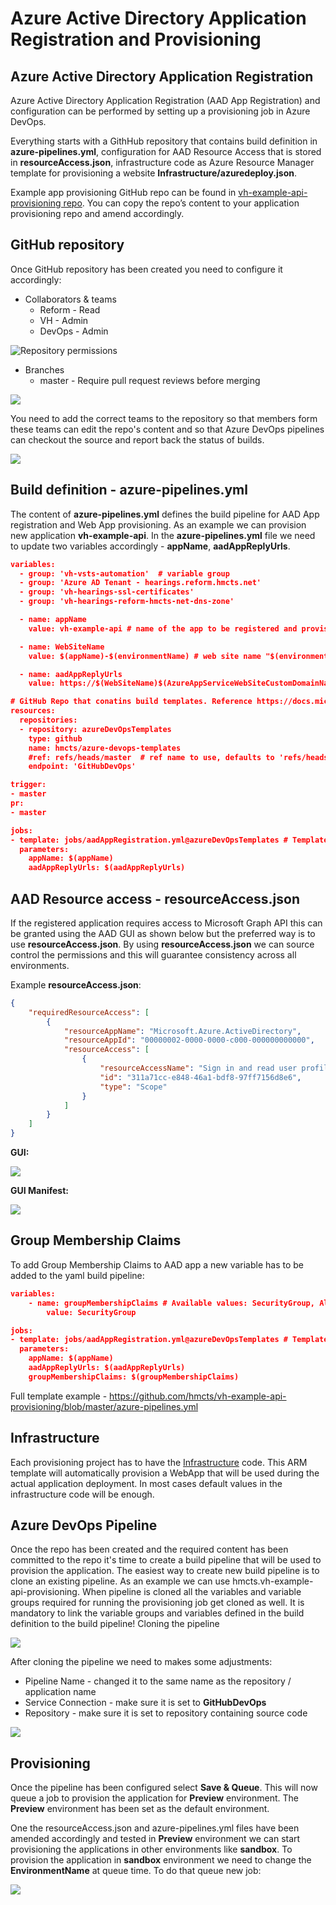 <link href="../images/style.css" rel="stylesheet"></link>

# Azure Active Directory Application Registration and Provisioning

## Azure Active Directory Application Registration

Azure Active Directory Application Registration (AAD App Registration) and configuration can be performed by setting up a provisioning job in Azure DevOps.

Everything starts with a GithHub repository that contains build definition in **azure-pipelines.yml**, configuration for AAD Resource Access that is stored in **resourceAccess.json**, infrastructure code as Azure Resource Manager template for provisioning a website **Infrastructure/azuredeploy.json**.

Example app provisioning GitHub repo can be found in [vh-example-api-provisioning repo](https://github.com/hmcts/vh-example-api-provisioning). You can copy the repo’s content to your application provisioning repo and amend accordingly.

## GitHub repository

Once GitHub repository has been created you need to configure it accordingly:

* Collaborators & teams
  * Reform - Read
  * VH - Admin
  * DevOps - Admin

![Repository permissions](../images/github_repo_permissions.png#thumbnail)

* Branches
  * master - Require pull request reviews before merging
  
![](../images/branch_policy.png#thumbnail)

You need to add the correct teams to the repository so that members form these teams can edit the repo's content and so that Azure DevOps pipelines can checkout the source and report back the status of builds.

![](../images/github_PR_reports.png#thumbnail)

## Build definition - azure-pipelines.yml

The content of **azure-pipelines.yml** defines the build pipeline for AAD App registration and Web App provisioning. As an example we can provision new application **vh-example-api**. In the **azure-pipelines.yml** file we need to update two variables accordingly - **appName**, **aadAppReplyUrls**.

```json
variables:
  - group: 'vh-vsts-automation'  # variable group
  - group: 'Azure AD Tenant - hearings.reform.hmcts.net'
  - group: 'vh-hearings-ssl-certificates'
  - group: 'vh-hearings-reform-hmcts-net-dns-zone'

  - name: appName 
    value: vh-example-api # name of the app to be registered and provisioned

  - name: WebSiteName
    value: $(appName)-$(environmentName) # web site name "$(environmentName)" is set during runtime from GUI. 

  - name: aadAppReplyUrls
    value: https://$(WebSiteName)$(AzureAppServiceWebSiteCustomDomainName)/ #CSV list of replay urls

# GitHub Repo that conatins build templates. Reference https://docs.microsoft.com/en-us/azure/devops/pipelines/process/templates?view=vsts#using-other-repositories
resources:
  repositories:
  - repository: azureDevOpsTemplates
    type: github
    name: hmcts/azure-devops-templates
    #ref: refs/heads/master  # ref name to use, defaults to 'refs/heads/master'
    endpoint: 'GitHubDevOps'

trigger:
- master
pr:
- master

jobs:
- template: jobs/aadAppRegistration.yml@azureDevOpsTemplates # Template reference
  parameters:
    appName: $(appName)
    aadAppReplyUrls: $(aadAppReplyUrls)

```

## AAD Resource access - resourceAccess.json

If the registered application requires access to Microsoft Graph API this can be granted using the AAD GUI as shown below but the preferred way is to use **resourceAccess.json**. By using **resourceAccess.json** we can source control the permissions and this will guarantee consistency across all environments.

Example **resourceAccess.json**:

```json
{
    "requiredResourceAccess": [
        {
            "resourceAppName": "Microsoft.Azure.ActiveDirectory",
            "resourceAppId": "00000002-0000-0000-c000-000000000000",
            "resourceAccess": [
                {
                    "resourceAccessName": "Sign in and read user profile",
                    "id": "311a71cc-e848-46a1-bdf8-97ff7156d8e6",
                    "type": "Scope"
                }
            ]
        }
    ]
}
```

**GUI:**

![](../images/resourceAccessGUI.png#thumbnail)

**GUI Manifest:**

![](../images/resourceAccessManifest.png#thumbnail)

## Group Membership Claims

To add Group Membership Claims to AAD app a new variable has to be added to the yaml build pipeline:

```json
variables:
    - name: groupMembershipClaims # Available values: SecurityGroup, All
        value: SecurityGroup
```

```json
jobs:
- template: jobs/aadAppRegistration.yml@azureDevOpsTemplates # Template reference
  parameters:
    appName: $(appName)
    aadAppReplyUrls: $(aadAppReplyUrls)
    groupMembershipClaims: $(groupMembershipClaims)
```

Full template example - https://github.com/hmcts/vh-example-api-provisioning/blob/master/azure-pipelines.yml

## 

## Infrastructure

Each provisioning project has to have the [Infrastructure](https://github.com/hmcts/vh-example-api-provisioning/tree/master/Infrastructure) code. This ARM template will automatically provision a WebApp that will be used during the actual application deployment. In most cases default values in the infrastructure code will be enough.

## Azure DevOps Pipeline

Once the repo has been created and the required content has been committed to the repo it's time to create a build pipeline that will be used to provision the application. The easiest way to create new build pipeline is to clone an existing pipeline. As an example we can use hmcts.vh-example-api-provisioning. When pipeline is cloned all the variables and variable groups required for running the provisioning job get cloned as well. It is mandatory to link the variable groups and variables defined in the build definition to the build pipeline! 
Cloning the pipeline

![](../images/clonePipeline.png#thumbnail)

After cloning the pipeline we need to makes some adjustments:

* Pipeline Name - changed it to the same name as the repository / application name
* Service Connection - make sure it is set to **GitHubDevOps**
* Repository - make sure it is set to repository containing source code

![](../images/updateClonedPipeline.png#thumbnail)

## Provisioning

Once the pipeline has been configured select **Save & Queue**. This will now queue a job to provision the application for **Preview** environment. The **Preview** environment has been set as the default environment.

One the resourceAccess.json and azure-pipelines.yml files have been amended accordingly and tested in **Preview** environment we can start provisioning the applications in other environments like **sandbox**. To provision the application in **sandbox** environment we need to change the **EnvironmentName** at queue time. To do that queue new job:

![](../images/queueProvisioningJob.png#thumbnail)
